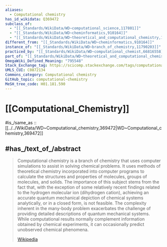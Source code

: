 ```yaml
---
aliases:
  - Computational chemistry
has_id_wikidata: Q369472
subclass_of:
  - "[[_Standards/WikiData/WD~computational_science,117801]]"
  - "[[_Standards/WikiData/WD~cheminformatics,910164]]"
  - "[[_Standards/WikiData/WD~theoretical_and_computational_chemistry,110245486]]"
different_from: "[[_Standards/WikiData/WD~cheminformatics,910164]]"
instance_of: "[[_Standards/WikiData/WD~branch_of_chemistry,11790203]]"
practiced_by: "[[_Standards/WikiData/WD~computational_chemist,66816558]]"
part_of: "[[_Standards/WikiData/WD~theoretical_and_computational_chemistry,110245486]]"
OmegaWiki_Defined_Meaning: "795548"
Stack_Exchange_tag: https://scicomp.stackexchange.com/tags/computational-chemistry
UMLS_CUI: C0872134
Commons_category: Computational chemistry
GitHub_topic: computational-chemistry
MeSH_tree_code: H01.181.590
---
```


# [[Computational_Chemistry]] 

#is_/same_as :: [[../../WikiData/WD~Computational_chemistry,369472|WD~Computational_chemistry,369472]] 

## #has_/text_of_/abstract 

> Computational chemistry is a branch of chemistry that uses computer simulations to assist in solving chemical problems. It uses methods of theoretical chemistry incorporated into computer programs to calculate the structures and properties of molecules, groups of molecules, and solids.  The importance of this subject stems from the fact that, with the exception of some relatively recent findings related to the hydrogen molecular ion (dihydrogen cation), achieving an accurate quantum mechanical depiction of chemical systems analytically, or in a closed form, is not feasible. The complexity inherent in the many-body problem exacerbates the challenge of providing detailed descriptions of quantum mechanical systems. While computational results normally complement information obtained by chemical experiments, it can occasionally predict unobserved chemical phenomena.
>
> [Wikipedia](https://en.wikipedia.org/wiki/Computational%20chemistry) 

